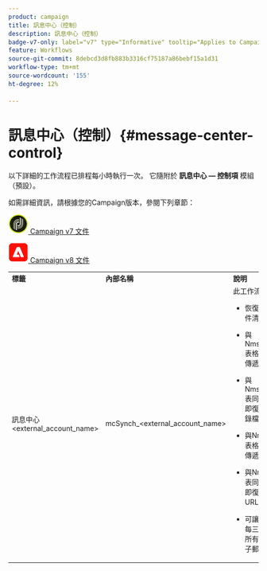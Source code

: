 ```yaml
---
product: campaign
title: 訊息中心（控制）
description: 訊息中心（控制）
badge-v7-only: label="v7" type="Informative" tooltip="Applies to Campaign Classic v7 only"
feature: Workflows
source-git-commit: 8debcd3d8fb883b3316cf75187a86bebf15a1d31
workflow-type: tm+mt
source-wordcount: '155'
ht-degree: 12%

---
```



# 訊息中心（控制）{#message-center-control}



以下詳細的工作流程已排程每小時執行一次。 它隨附於 **訊息中心 — 控制項** 模組（預設）。


如需詳細資訊，請根據您的Campaign版本，參閱下列章節：

![](assets/do-not-localize/v7.jpeg)[  Campaign v7 文件](../../message-center/using/about-transactional-messaging.md)

![](assets/do-not-localize/v8.png)[  Campaign v8 文件](https://experienceleague.adobe.com/docs/campaign/campaign-v8/send/transactional.html)


<table> 
 <tbody> 
  <tr> 
   <td> <strong>標籤</strong><br /> </td> 
   <td> <strong>內部名稱</strong><br /> </td> 
   <td> <strong>說明</strong><br /> </td> 
  </tr> 
  <tr> 
   <td> 訊息中心 &lt;external_account_name&gt;<br /> </td> 
   <td> mcSynch_&lt;external_account_name&gt;<br /> </td> 
   <td> 此工作流程：<br /> 
    <ul> 
     <li> <p>恢復作業處理的事件清單。</p> </li> 
     <li> <p>與NmsBroadLogMsg表格同步，以復原傳遞訊息資格。</p> </li> 
     <li> <p>與NmsBroadLogMsg表同步完成後，立即復原事件傳送記錄檔。</p> </li> 
     <li> <p>與NmsTrackingUrl表格同步，以復原傳遞URL的追蹤。</p> </li> 
     <li> <p>與NmsTrackingUrl表同步完成後，立即復原事件追蹤URL。</p> </li> 
     <li> <p>可讓您在傳送後，每三小時復原一次所有置於隔離的電子郵件地址。</p> </li> 
    </ul> </td> 
  </tr> 
 </tbody> 
</table>

